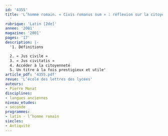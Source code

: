 ```yaml
---
id: '4355'
title: 'L’homme romain. « Civis romanus sum » : réflexion sur la citoyenneté romaine
  '
rubrique: 'Latin [2de]'
annee: '2001'
magazine: '2001'
pages: '17'
description: |-
  '1. Définitions

  2. « Jus civile »
  3. « Jus civitatis »
  4. Accéder à la citoyenneté
  5. Un titre à la fois prestigieux et utile'
article_pdf: '4355.pdf'
revue: 'L’école des lettres des lycées'
auteurs:
- Pierre Monat
disciplines:
- langues anciennes
niveau_etudes:
- seconde
programmes:
- latin - l’homme romain
siecles:
- Antiquité
---
```

